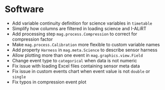 # Software

- Add variable continuity definition for science variables in `timetable`
- Simplify how columns are filtered in loading science and I-ALiRT
- Add processing step `mag.process.Compression` to correct for compression factor
- Make `mag.process.Calibration` more flexible to custom variable names
- Add property `Harness` in `mag.meta.Science` to describe sensor harness
- Allow plotting more than one event in `mag.graphics.view.Field`
- Change event type to `categorical` when data is not numeric
- Fix issue with loading Excel files containing sensor meta data
- Fix issue in custom events chart when event value is not `double` or `single`
- Fix typos in compression event plot
